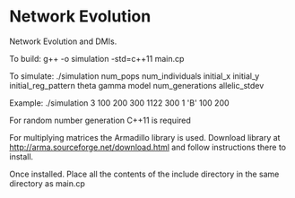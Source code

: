 # Network Evolution
Network Evolution and DMIs. 


To build: 
g++ -o simulation -std=c++11 main.cp

To simulate:
./simulation num_pops num_individuals initial_x initial_y initial_reg_pattern theta gamma model num_generations allelic_stdev

Example:
./simulation 3 100 200 300 1122 300 1 'B' 100 200


For random number generation C++11 is required

For multiplying matrices the Armadillo library is used. Download library at
http://arma.sourceforge.net/download.html and follow instructions there to install. 

Once installed. Place all the contents of the include directory in the same directory as main.cp
